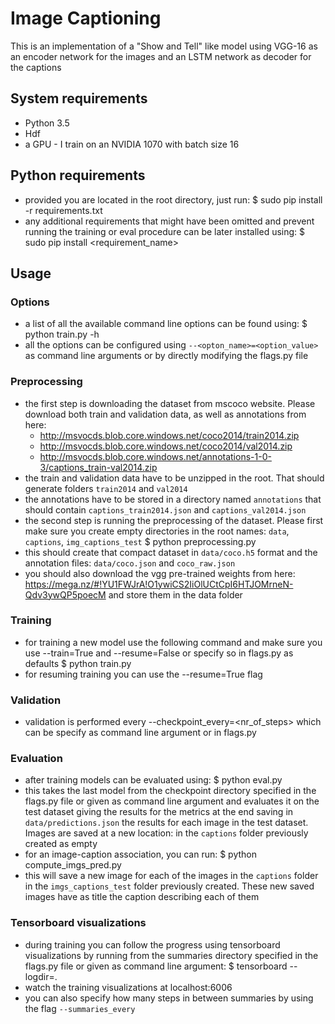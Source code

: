 # Image Captioning

This is an implementation of a "Show and Tell" like model using VGG-16 as an encoder network for the images and an
LSTM network as decoder for the captions

## System requirements
* Python 3.5
* Hdf
* a GPU - I train on an NVIDIA 1070 with batch size 16

## Python requirements
* provided you are located in the root directory, just run:
        $ sudo pip install -r requirements.txt
* any additional requirements that might have been omitted and prevent running the training or eval procedure can be later installed using:
        $ sudo pip install <requirement_name>

## Usage

### Options
* a list of all the available command line options can be found using:
        $ python train.py -h
* all the options can be configured using ```--<opton_name>=<option_value>``` as command line arguments or by directly modifying the flags.py file 

### Preprocessing
* the first step is downloading the dataset from mscoco website. Please download both train and validation data, as well as annotations from here:
    * http://msvocds.blob.core.windows.net/coco2014/train2014.zip
    * http://msvocds.blob.core.windows.net/coco2014/val2014.zip
    * http://msvocds.blob.core.windows.net/annotations-1-0-3/captions_train-val2014.zip
* the train and validation data have to be unzipped in the root. That should generate folders ```train2014``` and ```val2014```
* the annotations have to be stored in a directory named ```annotations``` that should contain ```captions_train2014.json``` and ```captions_val2014.json```
* the second step is running the preprocessing of the dataset. Please first make sure you create empty directories in the root names: ```data```, ```captions```, 
```img_captions_test```
        $ python preprocessing.py
* this should create that compact dataset in ```data/coco.h5``` format and the annotation files: ```data/coco.json``` and ```coco_raw.json```
* you should also download the vgg pre-trained weights from here: https://mega.nz/#!YU1FWJrA!O1ywiCS2IiOlUCtCpI6HTJOMrneN-Qdv3ywQP5poecM and store them in the data folder

### Training
* for training a new model use the following command and make sure you use --train=True and --resume=False or specify so in flags.py as defaults
        $ python train.py 
* for resuming training you can use the --resume=True flag


### Validation
* validation is performed every --checkpoint_every=<nr_of_steps> which can be specify as command line argument or in flags.py

### Evaluation
* after training models can be evaluated using:
        $ python eval.py
* this takes the last model from the checkpoint directory specified in the flags.py file or given as command line argument and evaluates it on the test
dataset giving the results for the metrics at the end saving in ```data/predictions.json``` the results for each image in the test dataset. Images are saved 
at a new location: in the ```captions``` folder previously created as empty
* for an image-caption association, you can run:
        $ python compute_imgs_pred.py
* this will save a new image for each of the images in the ```captions``` folder in the ```imgs_captions_test``` folder previously created. These new saved images have
 as title the caption describing each of them

### Tensorboard visualizations
* during training you can follow the progress using tensorboard visualizations by running from the summaries directory specified in the flags.py file or
given as command line argument:
        $ tensorboard --logdir=.
* watch the training visualizations at localhost:6006
* you can also specify how many steps in between summaries by using the flag ```--summaries_every```


